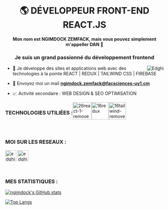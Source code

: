 <h1 align="center">🌎 DÉVELOPPEUR FRONT-END REACT.JS 
<!--     <img src="https://raw.githubusercontent.com/MartinHeinz/MartinHeinz/master/wave.gif" width="30px"> -->
</h1>
<h4 align="center">Mon nom est NGIMDOCK ZEMFACK, mais vous pouvez simplement m'appeller DAN 🐻
<h3 align="center">Je suis un grand passionné du développement frontend</h3>
<p><img align="right" src="https://github.com/Adam-pw/Adam-pw/blob/main/animation_500_kxa883sd.gif" alt="Edghi" /></p>

- 🌳 Je développe des sites et applications web avec des technologies à la pointe REACT | REDUX | TAILWIND CSS | FIREBASE

- 📩 Envoyez moi un mail **ngimdock.zemfack@facsciences-uy1.cm**

- 📈 Activité secondaire : WEB DESIGN & SEO OPTIMISATION
 
<div style="display: flex;">
  <h3 align="left">TECHNOLOGIES UTILIÉES :</h3>
  <img src="https://i.ibb.co/jM9qhbC/26react-1-removebg-preview-1.png" alt="26react-1-removebg-preview-1" border="0" height="55" width="60">
  <img src="https://i.ibb.co/HH2PFD7/16redux.png" alt="16redux" border="0" height="55" width="55">
  <img src="https://i.ibb.co/Q9X4q5W/16tailwind-removebg-preview.png" alt="16tailwind-removebg-preview" border="0" height="55" width="55">
</div>
<br>

<br>
<h3 align="left">MOI SUR LES RESEAUX :</h3>
<p align="left">
  <a href="https://www.linkedin.com/in/ngimdock-zemfack/" target="blank"><img align="center"
      src="https://raw.githubusercontent.com/rahuldkjain/github-profile-readme-generator/master/src/images/icons/Social/linked-in-alt.svg"
      alt="edghi" height="35" width="35" /></a>
   <a href="https://twitter.com/NZemfack" target="blank"><img align="center"
      src="https://raw.githubusercontent.com/rahuldkjain/github-profile-readme-generator/master/src/images/icons/Social/twitter.svg"
      alt="edghi" height="35" width="35" /></a>
</p>
<br>

<h3>MES STATISTIQUES :</h3>

[![ngimdock's GitHub stats](https://github-readme-stats.vercel.app/api?username=ngimdock&count_private=true&show_icons=true&theme=dark)](https://github.com/Edmond22-prog/github-readme-stats)

[![Top Langs](https://github-readme-stats.vercel.app/api/top-langs/?username=ngimdock&theme=prussian)](https://github.com/Edmond22-prog/github-readme-stats)


